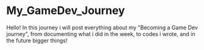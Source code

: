# My_GameDev_Journey
Hello! In this journey i will post everything about my "Becoming a Game Dev journey", from documenting what i did in the week, to codes i wrote, and in the future bigger things!
